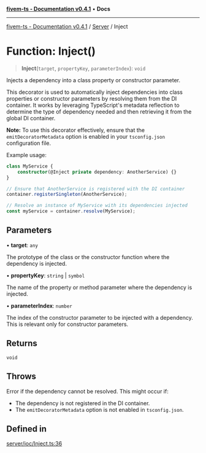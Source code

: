 [**fivem-ts - Documentation v0.4.1**](../../../README.md) • **Docs**

***

[fivem-ts - Documentation v0.4.1](../../../README.md) / [Server](../README.md) / Inject

# Function: Inject()

> **Inject**(`target`, `propertyKey`, `parameterIndex`): `void`

Injects a dependency into a class property or constructor parameter.

This decorator is used to automatically inject dependencies into class properties or constructor parameters
by resolving them from the DI container. It works by leveraging TypeScript's metadata reflection to determine
the type of dependency needed and then retrieving it from the global DI container.

**Note:** To use this decorator effectively, ensure that the `emitDecoratorMetadata` option is enabled in your
`tsconfig.json` configuration file.

Example usage:

```ts
class MyService {
    constructor(@Inject private dependency: AnotherService) {}
}

// Ensure that AnotherService is registered with the DI container
container.registerSingleton(AnotherService);

// Resolve an instance of MyService with its dependencies injected
const myService = container.resolve(MyService);
```

## Parameters

• **target**: `any`

The prototype of the class or the constructor function where the dependency is injected.

• **propertyKey**: `string` \| `symbol`

The name of the property or method parameter where the dependency is injected.

• **parameterIndex**: `number`

The index of the constructor parameter to be injected with a dependency. This is relevant only for constructor parameters.

## Returns

`void`

## Throws

Error if the dependency cannot be resolved. This might occur if:
- The dependency is not registered in the DI container.
- The `emitDecoratorMetadata` option is not enabled in `tsconfig.json`.

## Defined in

[server/ioc/Inject.ts:36](https://github.com/Purpose-Dev/fivem-ts/blob/af9f57481b70813a163451854c2103aaaed13195/src/server/ioc/Inject.ts#L36)
